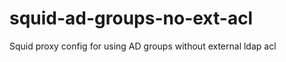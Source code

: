 squid-ad-groups-no-ext-acl
==========================

Squid proxy config for using AD groups without external ldap acl

